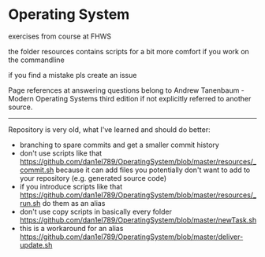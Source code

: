 # Operating System
exercises from course at FHWS 

the folder resources contains scripts for a bit more comfort if you work on the commandline

if you find a mistake pls create an issue

Page references at answering questions belong to Andrew Tanenbaum - Modern Operating Systems third edition if not explicitly referred to another source.

__________________________

Repository is very old, what I've learned and should do better:
- branching to spare commits and get a smaller commit history
- don't use scripts like that https://github.com/dan1el789/OperatingSystem/blob/master/resources/_commit.sh because it can add files you potentially don't want to add to your repository (e.g. generated source code)
- if you introduce scripts like that https://github.com/dan1el789/OperatingSystem/blob/master/resources/_run.sh do them as an alias  
- don't use copy scripts in basically every folder https://github.com/dan1el789/OperatingSystem/blob/master/newTask.sh 
- this is a workaround for an alias https://github.com/dan1el789/OperatingSystem/blob/master/deliver-update.sh
